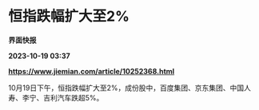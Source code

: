 # 恒指跌幅扩大至2%
**界面快报**

**2023-10-19 03:37**

**https://www.jiemian.com/article/10252368.html**

10月19日下午，恒指跌幅扩大至2%，成份股中，百度集团、京东集团、中国人寿、李宁、吉利汽车跌超5%。